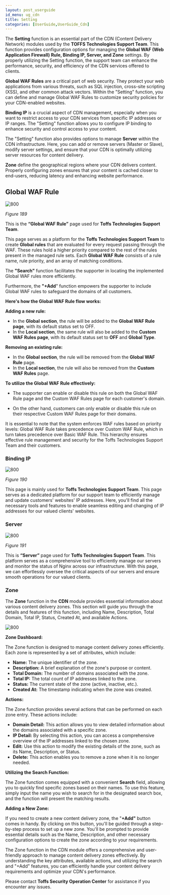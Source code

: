 ```yaml
---
layout: post_userguide
id_menu: ug_cdn
title: Setting
categories: [UserGuide,UserGuide_Cdn]
---
```


The **Setting** function is an essential part of the CDN (Content Delivery Network) modules used by the **TOFFS Technologies Support Team**. This function provides configuration options for managing the **Global WAF (Web Application Firewall) Rule, Binding IP, Server, and Zone** settings. By properly utilizing the Setting function, the support team can enhance the performance, security, and efficiency of the CDN services offered to clients.

**Global WAF Rules** are a critical part of web security. They protect your web applications from various threats, such as SQL injection, cross-site scripting (XSS), and other common attack vectors. Within the "Setting" function, you can define and manage Global WAF Rules to customize security policies for your CDN-enabled websites.

**Binding IP** is a crucial aspect of CDN management, especially when you want to restrict access to your CDN services from specific IP addresses or IP ranges. The "Setting" function allows you to configure IP binding to enhance security and control access to your content.

The "Setting" function also provides options to manage **Server** within the CDN infrastructure. Here, you can add or remove servers (Master or Slave), modify server settings, and ensure that your CDN is optimally utilizing server resources for content delivery.

**Zone** define the geographical regions where your CDN delivers content. Properly configuring zones ensures that your content is cached closer to end-users, reducing latency and enhancing website performance.


## Global WAF Rule

![800](/public/assets/images/userguide/cdn/189.png)

*Figure 189*

This is the **“Global WAF Rule”** page used for **Toffs Technologies Support Team**. 

This page serves as a platform for the **Toffs Technologies Support Team** to create **Global rules** that are evaluated for every request passing through the WAF. These rules hold a higher priority compared to the rest of the rules present in the managed rule sets. Each **Global WAF Rule** consists of a rule name, rule priority, and an array of matching conditions.

The **"Search"** function facilitates the supporter in locating the implemented Global WAF rules more efficiently.

Furthermore, the **"+Add**" function empowers the supporter to include Global WAF rules to safeguard the domains of all customers.

**Here's how the Global WAF Rule flow works:**

**Adding a new rule:**
- In the **Global section**, the rule will be added to the **Global WAF Rule page**, with its default status set to OFF.
- In the **Local section**, the same rule will also be added to the **Custom WAF Rules page**, with its default status set to **OFF** and **Global Type**.

**Removing an existing rule:**
- In the **Global section**, the rule will be removed from the **Global WAF Rule** page.
- In the **Local section**, the rule will also be removed from the **Custom WAF Rules** page.

**To utilize the Global WAF Rule effectively:**

- The supporter can enable or disable this rule on both the Global WAF Rule page and the Custom WAF Rules page for each customer's domain.

- On the other hand, customers can only enable or disable this rule on their respective Custom WAF Rules page for their domains.

It is essential to note that the system enforces WAF rules based on priority levels: Global WAF Rule takes precedence over Custom WAF Rule, which in turn takes precedence over Basic WAF Rule. This hierarchy ensures effective rule management and security for the Toffs Technologies Support Team and their customers.


### Binding IP

![800](/public/assets/images/userguide/cdn/190.png)

*Figure 190*

This page is mainly used for **Toffs Technologies Support Team**. This page serves as a dedicated platform for our support team to efficiently manage and update customers' websites' IP addresses. Here, you'll find all the necessary tools and features to enable seamless editing and changing of IP addresses for our valued clients' websites.


### Server

![800](/public/assets/images/userguide/cdn/191.png)

*Figure 191*

This is **“Server”** page used for **Toffs Technologies Support Team**. This platform serves as a comprehensive tool to efficiently manage our servers and monitor the status of Nginx across our infrastructure. With this page, we can effortlessly oversee the critical aspects of our servers and ensure smooth operations for our valued clients.


### Zone

The **Zone** function in the **CDN** module provides essential information about various content delivery zones. This section will guide you through the details and features of this function, including Name, Description, Total Domain, Total IP, Status, Created At, and available Actions.

![800](/public/assets/images/userguide/cdn/zone.png)

**Zone Dashboard:**

The Zone function is designed to manage content delivery zones efficiently. Each zone is represented by a set of attributes, which include:

- **Name:** The unique identifier of the zone.
- **Description:** A brief explanation of the zone's purpose or content.
- **Total Domain:** The number of domains associated with the zone.
- **Total IP:** The total count of IP addresses linked to the zone.
- **Status:** The current state of the zone (active, inactive, etc.).
- **Created At:** The timestamp indicating when the zone was created.

**Actions:**

The Zone function provides several actions that can be performed on each zone entry. These actions include:

- **Domain Detail:** This action allows you to view detailed information about the domains associated with a specific zone.
- **IP Detail:** By selecting this action, you can access a comprehensive overview of the IP addresses linked to the chosen zone.
- **Edit:** Use this action to modify the existing details of the zone, such as its Name, Description, or Status.
- **Delete:** This action enables you to remove a zone when it is no longer needed.

**Utilizing the Search Function:**

The Zone function comes equipped with a convenient **Search** field, allowing you to quickly find specific zones based on their names. To use this feature, simply input the name you wish to search for in the designated search box, and the function will present the matching results.

**Adding a New Zone:**

If you need to create a new content delivery zone, the "**+Add"** button comes in handy. By clicking on this button, you'll be guided through a step-by-step process to set up a new zone. You'll be prompted to provide essential details such as the Name, Description, and other necessary configuration options to create the zone according to your requirements.


The Zone function in the CDN module offers a comprehensive and user-friendly approach to manage content delivery zones effectively. By understanding the key attributes, available actions, and utilizing the search and "+Add" features, you can efficiently handle your content delivery requirements and optimize your CDN's performance.



Please contact **Toffs Security Operation Center** for assistance if you encounter any issues.